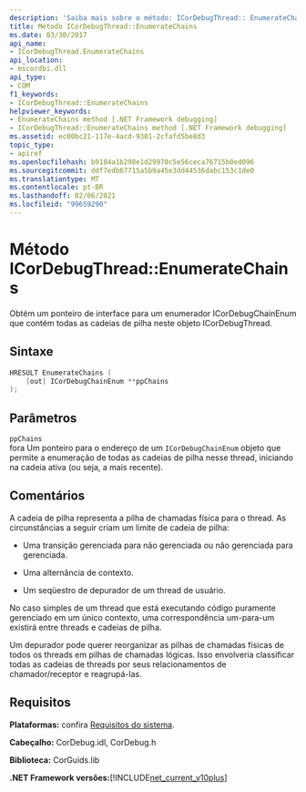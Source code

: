 ```yaml
---
description: 'Saiba mais sobre o método: ICorDebugThread:: EnumerateChains'
title: Método ICorDebugThread::EnumerateChains
ms.date: 03/30/2017
api_name:
- ICorDebugThread.EnumerateChains
api_location:
- mscordbi.dll
api_type:
- COM
f1_keywords:
- ICorDebugThread::EnumerateChains
helpviewer_keywords:
- EnumerateChains method [.NET Framework debugging]
- ICorDebugThread::EnumerateChains method [.NET Framework debugging]
ms.assetid: ec00bc21-117e-4acd-9301-2cfafd5be8d3
topic_type:
- apiref
ms.openlocfilehash: b9184a1b298e1d29970c5e56ceca76715b0ed096
ms.sourcegitcommit: ddf7edb67715a5b9a45e3dd44536dabc153c1de0
ms.translationtype: MT
ms.contentlocale: pt-BR
ms.lasthandoff: 02/06/2021
ms.locfileid: "99659290"
---
```

# <a name="icordebugthreadenumeratechains-method"></a>Método ICorDebugThread::EnumerateChains

Obtém um ponteiro de interface para um enumerador ICorDebugChainEnum que contém todas as cadeias de pilha neste objeto ICorDebugThread.  
  
## <a name="syntax"></a>Sintaxe  
  
```cpp  
HRESULT EnumerateChains (  
    [out] ICorDebugChainEnum **ppChains  
);  
```  
  
## <a name="parameters"></a>Parâmetros  

 `ppChains`  
 fora Um ponteiro para o endereço de um `ICorDebugChainEnum` objeto que permite a enumeração de todas as cadeias de pilha nesse thread, iniciando na cadeia ativa (ou seja, a mais recente).  
  
## <a name="remarks"></a>Comentários  

 A cadeia de pilha representa a pilha de chamadas física para o thread. As circunstâncias a seguir criam um limite de cadeia de pilha:  
  
- Uma transição gerenciada para não gerenciada ou não gerenciada para gerenciada.  
  
- Uma alternância de contexto.  
  
- Um seqüestro de depurador de um thread de usuário.  
  
 No caso simples de um thread que está executando código puramente gerenciado em um único contexto, uma correspondência um-para-um existirá entre threads e cadeias de pilha.  
  
 Um depurador pode querer reorganizar as pilhas de chamadas físicas de todos os threads em pilhas de chamadas lógicas. Isso envolveria classificar todas as cadeias de threads por seus relacionamentos de chamador/receptor e reagrupá-las.  
  
## <a name="requirements"></a>Requisitos  

 **Plataformas:** confira [Requisitos do sistema](../../get-started/system-requirements.md).  
  
 **Cabeçalho:** CorDebug.idl, CorDebug.h  
  
 **Biblioteca:** CorGuids.lib  
  
 **.NET Framework versões:**[!INCLUDE[net_current_v10plus](../../../../includes/net-current-v10plus-md.md)]
